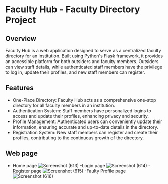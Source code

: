 # Faculty Hub - Faculty Directory Project

## Overview
Faculty Hub is a web application designed to serve as a centralized faculty directory for an institution. Built using Python's Flask framework, it provides an accessible platform for both outsiders and faculty members. Outsiders can view staff details, while authenticated staff members have the privilege to log in, update their profiles, and new staff members can register.

## Features
- One-Place Directory: Faculty Hub acts as a comprehensive one-stop directory for all faculty members in an institution.
- Authentication System: Staff members have personalized logins to access and update their profiles, enhancing privacy and security.
- Profile Management: Authenticated users can conveniently update their information, ensuring accurate and up-to-date details in the directory.
- Registration System: New staff members can register and create their profiles, contributing to the continuous growth of the directory.

## Web page
- Home page
![Screenshot (613)](https://github.com/CodeWithTarunika/FacultyHub/assets/124036153/f6cab7f6-215e-4953-ba6b-1c6ea379dc83)
-Login page
![Screenshot (614)](https://github.com/CodeWithTarunika/FacultyHub/assets/124036153/7685926e-2df1-4792-a9c8-b96b159c1d8b)
-Register page
![Screenshot (615)](https://github.com/CodeWithTarunika/FacultyHub/assets/124036153/2f3848db-e96b-4593-8ee9-9f8fe22b1f6a)
-Faulty Profile page
![Screenshot (616)](https://github.com/CodeWithTarunika/FacultyHub/assets/124036153/9a9070ef-dbbf-40f1-ae43-75d64820cb99)





